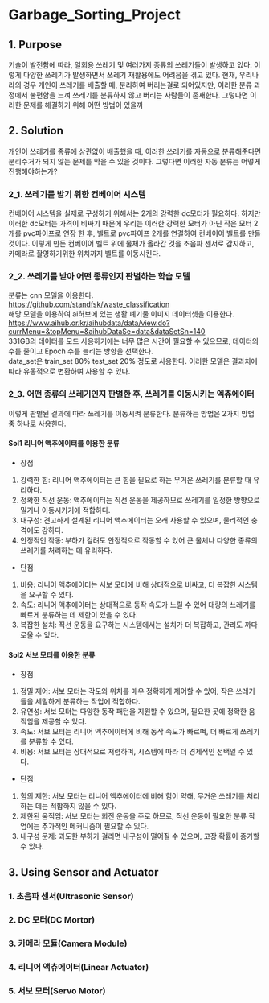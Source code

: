 # Garbage_Sorting_Project
## 1. Purpose
기술이 발전함에 따라, 일회용 쓰레기 및 여러가지 종류의 쓰레기들이 발생하고 있다. 이렇게 다양한 쓰레기가 발생하면서 쓰레기 재활용에도 어려움을 겪고 있다. 현재, 우리나라의 경우 개인이 쓰레기를 배출할 때, 분리하여 버리는걸로 되어있지만, 이러한 분류 과정에서 불편함을 느껴 쓰레기를 분류하지 않고 버리는 사람들이 존재한다. 그렇다면 이러한 문제를 해결하기 위해 어떤 방법이 있을까
## 2. Solution 
개인이 쓰레기를 종류에 상관없이 배출했을 때, 이러한 쓰레기를 자동으로 분류해준다면 분리수거가 되지 않는 문제를 막을 수 있을 것이다. 그렇다면 이러한 자동 분류는 어떻게 진행해야하는가?
### 2_1. 쓰레기를 받기 위한 컨베이어 시스템
컨베이어 시스템을 실제로 구성하기 위해서는 2개의 강력한 dc모터가 필요하다. 하지만 이러한 dc모터는 가격이 비싸기 때문에 우리는 이러한 강력한 모터가 아닌 작은 모터 2개를 pvc파이프로 연장 한 후, 벨트로 pvc파이프 2개를 연결하여 컨베이어 벨트를 만들 것이다. 이렇게 만든 컨베이어 벨트 위에 물체가 올라간 것을 초음파 센서로 감지하고, 카메라로 촬영하기위한 위치까지 벨트를 이동시킨다.
### 2_2. 쓰레기를 받아 어떤 종류인지 판별하는 학습 모델
분류는 cnn 모델을 이용한다. <br>
https://github.com/standfsk/waste_classification <br>
해당 모델을 이용하여 ai허브에 있는 생활 폐기물 이미지 데이터셋을 이용한다. <br>
https://www.aihub.or.kr/aihubdata/data/view.do?currMenu=&topMenu=&aihubDataSe=data&dataSetSn=140 <br>
331GB의 데이터를 모드 사용하기에는 너무 많은 시간이 필요할 수 있으므로, 데이터의 수를 줄이고 Epoch 수를 늘리는 방향을 선택한다. <Br>
data_set은 train_set 80% test_set 20% 정도로 사용한다. 이러한 모델은 결과치에 따라 유동적으로 변환하여 사용할 수 있다.<br>
### 2_3. 어떤 종류의 쓰레기인지 판별한 후, 쓰레기를 이동시키는 엑츄에이터
이렇게 판별된 결과에 따라 쓰레기를 이동시켜 분류한다. 분류하는 방법은 2가지 방법 중 하나로 사용한다.
#### Sol1 리니어 액추에이터를 이용한 분류
- 장점
1. 강력한 힘: 리니어 액추에이터는 큰 힘을 필요로 하는 무거운 쓰레기를 분류할 때 유리하다.
2. 정확한 직선 운동: 액추에이터는 직선 운동을 제공하므로 쓰레기를 일정한 방향으로 밀거나 이동시키기에 적합하다.
3. 내구성: 견고하게 설계된 리니어 액추에이터는 오래 사용할 수 있으며, 물리적인 충격에도 강하다.
4. 안정적인 작동: 부하가 걸려도 안정적으로 작동할 수 있어 큰 물체나 다양한 종류의 쓰레기를 처리하는 데 유리하다.
- 단점
1. 비용: 리니어 액추에이터는 서보 모터에 비해 상대적으로 비싸고, 더 복잡한 시스템을 요구할 수 있다.
2. 속도: 리니어 액추에이터는 상대적으로 동작 속도가 느릴 수 있어 대량의 쓰레기를 빠르게 분류하는 데 제한이 있을 수 있다.
3. 복잡한 설치: 직선 운동을 요구하는 시스템에서는 설치가 더 복잡하고, 관리도 까다로울 수 있다. <br>
   
#### Sol2 서보 모터를 이용한 분류
- 장점
1. 정밀 제어: 서보 모터는 각도와 위치를 매우 정확하게 제어할 수 있어, 작은 쓰레기들을 세밀하게 분류하는 작업에 적합하다.
2. 유연성: 서보 모터는 다양한 동작 패턴을 지원할 수 있으며, 필요한 곳에 정확한 움직임을 제공할 수 있다.
3. 속도: 서보 모터는 리니어 액추에이터에 비해 동작 속도가 빠르며, 더 빠르게 쓰레기를 분류할 수 있다.
4. 비용: 서보 모터는 상대적으로 저렴하며, 시스템에 따라 더 경제적인 선택일 수 있다.
- 단점
1. 힘의 제한: 서보 모터는 리니어 액추에이터에 비해 힘이 약해, 무거운 쓰레기를 처리하는 데는 적합하지 않을 수 있다.
2. 제한된 움직임: 서보 모터는 회전 운동을 주로 하므로, 직선 운동이 필요한 분류 작업에는 추가적인 메커니즘이 필요할 수 있다.
3. 내구성 문제: 과도한 부하가 걸리면 내구성이 떨어질 수 있으며, 고장 확률이 증가할 수 있다.

## 3. Using Sensor and Actuator
### 1. 초음파 센서(Ultrasonic Sensor)

### 2. DC 모터(DC Mortor)

### 3. 카메라 모듈(Camera Module)

### 4. 리니어 액츄에이터(Linear Actuator)

### 5. 서보 모터(Servo Motor)
